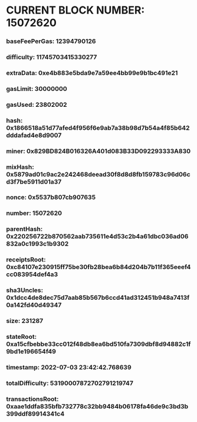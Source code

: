 # CURRENT BLOCK NUMBER: 15072620

### baseFeePerGas: 12394790126
### difficulty: 11745703415330277
### extraData: 0xe4b883e5bda9e7a59ee4bb99e9b1bc491e21
### gasLimit: 30000000
### gasUsed: 23802002
### hash: 0x1866518a51d77afed4f956f6e9ab7a38b98d7b54a4f85b642dddafad4e8d9007
### miner: 0x829BD824B016326A401d083B33D092293333A830
### mixHash: 0x5879ad01c9ac2e242468deead30f8d8d8fb159783c96d06cd3f7be5911d01a37
### nonce: 0x5537b807cb907635
### number: 15072620
### parentHash: 0x220256722b870562aab735611e4d53c2b4a61dbc036ad06832a0c1993c1b9302
### receiptsRoot: 0xc84107e230915ff75be30fb28bea6b84d204b7b11f365eeef4cc083954def4a3
### sha3Uncles: 0x1dcc4de8dec75d7aab85b567b6ccd41ad312451b948a7413f0a142fd40d49347
### size: 231287
### stateRoot: 0xa15cfbebbe33cc012f48db8ea6bd510fa7309dbf8d94882c1f9bd1e196654f49
### timestamp: 2022-07-03 23:42:42.768639
### totalDifficulty: 53190007872702791219747
### transactionsRoot: 0xaae1ddfa835bfb732778c32bb9484b06178fa46de9c3bd3b399ddf89914341c4

